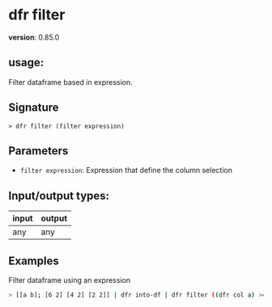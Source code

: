 # dfr filter

**version**: 0.85.0

## **usage**:

Filter dataframe based in expression.

## Signature

`> dfr filter (filter expression)`

## Parameters

- `filter expression`: Expression that define the column selection

## Input/output types:

| input | output |
| ----- | ------ |
| any   | any    |

## Examples

Filter dataframe using an expression

```bash
> [[a b]; [6 2] [4 2] [2 2]] | dfr into-df | dfr filter ((dfr col a) >= 4)
```
